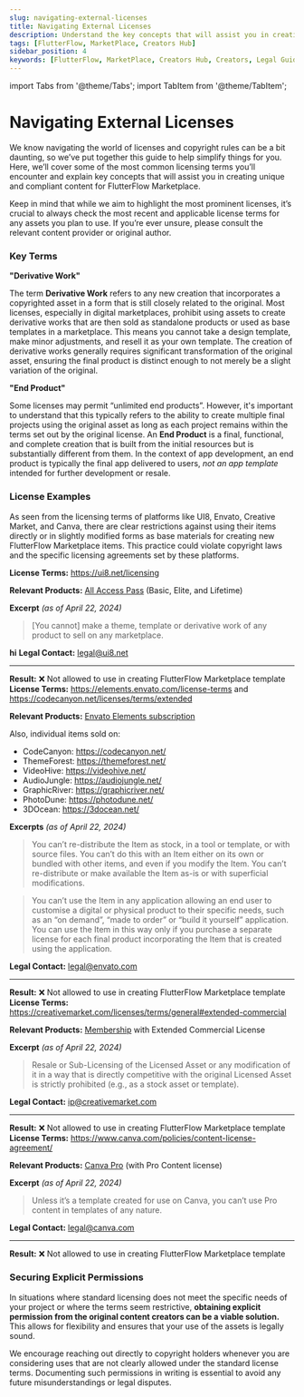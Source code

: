 ```yaml
---
slug: navigating-external-licenses
title: Navigating External Licenses
description: Understand the key concepts that will assist you in creating unique and compliant content for FlutterFlow Marketplace.
tags: [FlutterFlow, MarketPlace, Creators Hub]
sidebar_position: 4
keywords: [FlutterFlow, MarketPlace, Creators Hub, Creators, Legal Guidelines, Navigating External Licenses]
---
```

import Tabs from '@theme/Tabs';
import TabItem from '@theme/TabItem';

# Navigating External Licenses

We know navigating the world of licenses and copyright rules can be a bit daunting, so we’ve put together this guide to help simplify things for you. Here, we’ll cover some of the most common licensing terms you’ll encounter and explain key concepts that will assist you in creating unique and compliant content for FlutterFlow Marketplace.

Keep in mind that while we aim to highlight the most prominent licenses, it’s crucial to always check the most recent and applicable license terms for any assets you plan to use. If you’re ever unsure, please consult the relevant content provider or original author.

### Key Terms

**"Derivative Work"**

The term **Derivative Work** refers to any new creation that incorporates a copyrighted asset in a form that is still closely related to the original. Most licenses, especially in digital marketplaces, prohibit using assets to create derivative works that are then sold as standalone products or used as base templates in a marketplace. This means you cannot take a design template, make minor adjustments, and resell it as your own template. The creation of derivative works generally requires significant transformation of the original asset, ensuring the final product is distinct enough to not merely be a slight variation of the original.

**"End Product"**

Some licenses may permit “unlimited end products”. However, it's important to understand that this typically refers to the ability to create multiple final projects using the original asset as long as each project remains within the terms set out by the original license. An **End Product** is a final, functional, and complete creation that is built from the initial resources but is substantially different from them. In the context of app development, an end product is typically the final app delivered to users, *not an app template* intended for further development or resale.

### License Examples

As seen from the licensing terms of platforms like UI8, Envato, Creative Market, and Canva, there are clear restrictions against using their items directly or in slightly modified forms as base materials for creating new FlutterFlow Marketplace items. This practice could violate copyright laws and the specific licensing agreements set by these platforms.


<Tabs>
<TabItem value="1" label="UI8" default>

**License Terms:** https://ui8.net/licensing

**Relevant Products:** [All Access Pass](https://ui8.net/products/all-access-pass) (Basic, Elite, and Lifetime)

**Excerpt** *(as of April 22, 2024)*

> [You cannot] make a theme, template or derivative work of any product to sell on any marketplace.

**hi**
**Legal Contact:** [legal@ui8.net](mailto:legal@ui8.net)

---
**Result:** ❌ Not allowed to use in creating FlutterFlow Marketplace template
</TabItem>
<TabItem value="2" label="Envato">
**License Terms:** https://elements.envato.com/license-terms and https://codecanyon.net/licenses/terms/extended

**Relevant Products:** [Envato Elements subscription](https://elements.envato.com/pricing)

Also, individual items sold on:

- CodeCanyon: https://codecanyon.net/
- ThemeForest: https://themeforest.net/
- VideoHive: https://videohive.net/
- AudioJungle: https://audiojungle.net/
- GraphicRiver: https://graphicriver.net/
- PhotoDune: https://photodune.net/
- 3DOcean: https://3docean.net/

**Excerpts** *(as of April 22, 2024)*

> You can’t re-distribute the Item as stock, in a tool or template, or with source files. You can’t do this with an Item either on its own or bundled with other items, and even if you modify the Item. You can’t re-distribute or make available the Item as-is or with superficial modifications.
> 

> You can’t use the Item in any application allowing an end user to customise a digital or physical product to their specific needs, such as an “on demand”, “made to order” or “build it yourself” application. You can use the Item in this way only if you purchase a separate license for each final product incorporating the Item that is created using the application.
> 

**Legal Contact:** [legal@envato.com](mailto:legal@envato.com)

---

**Result:** ❌ Not allowed to use in creating FlutterFlow Marketplace template
</TabItem>
<TabItem value="3" label="Creative Market">
**License Terms:** https://creativemarket.com/licenses/terms/general#extended-commercial

**Relevant Products:** [Membership](https://creativemarket.com/membership) with Extended Commercial License

**Excerpt** *(as of April 22, 2024)*

> Resale or Sub-Licensing of the Licensed Asset or any modification of it in a way that is directly competitive with the original Licensed Asset is strictly prohibited (e.g., as a stock asset or template).
> 

**Legal Contact:** [ip@creativemarket.com](mailto:ip@creativemarket.com)

---

**Result:** ❌ Not allowed to use in creating FlutterFlow Marketplace template
</TabItem>
<TabItem value="4" label="Canva">
**License Terms:** https://www.canva.com/policies/content-license-agreement/

**Relevant Products:** [Canva Pro](https://www.canva.com/pro/) (with Pro Content license)

**Excerpt** *(as of April 22, 2024)*

> Unless it’s a template created for use on Canva, you can’t use Pro content in templates of any nature.
> 

**Legal Contact:** [legal@canva.com](mailto:legal@canva.com)

---

**Result:** ❌ Not allowed to use in creating FlutterFlow Marketplace template
</TabItem>
</Tabs>


### Securing Explicit Permissions

In situations where standard licensing does not meet the specific needs of your project or where the terms seem restrictive, **obtaining explicit permission from the original content creators can be a viable solution.** This allows for flexibility and ensures that your use of the assets is legally sound.

We encourage reaching out directly to copyright holders whenever you are considering uses that are not clearly allowed under the standard license terms. Documenting such permissions in writing is essential to avoid any future misunderstandings or legal disputes.